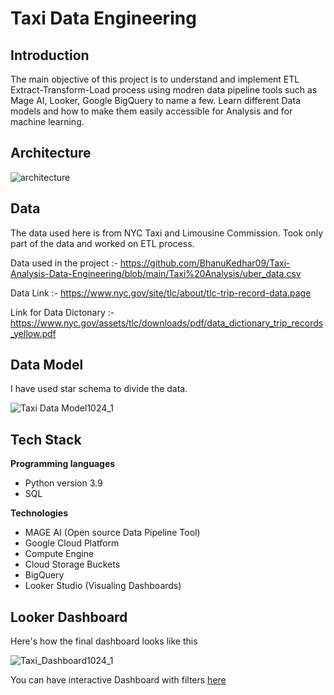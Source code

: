 # Taxi Data Engineering

## Introduction

The main objective of this project is to understand and implement ETL Extract-Transform-Load process using modren data pipeline tools such as Mage AI, Looker, Google BigQuery to name a few. Learn different Data models and how to make them easily accessible for Analysis and for machine learning.

## Architecture

![architecture](https://github.com/BhanuKedhar09/Taxi-Analysis-Data-Engineering/assets/112876951/f9e8cf12-7b5b-482c-9958-c6bd7a14e06a)

## Data

The data used here is from NYC Taxi and Limousine Commission. Took only part of the data and worked on ETL process. 

Data used in the project :- https://github.com/BhanuKedhar09/Taxi-Analysis-Data-Engineering/blob/main/Taxi%20Analysis/uber_data.csv

Data Link :- https://www.nyc.gov/site/tlc/about/tlc-trip-record-data.page

Link for Data Dictonary :- https://www.nyc.gov/assets/tlc/downloads/pdf/data_dictionary_trip_records_yellow.pdf


## Data Model

I have used star schema to divide the data.

![Taxi Data Model1024_1](https://github.com/BhanuKedhar09/Taxi-Analysis-Data-Engineering/assets/112876951/80ec8f02-d025-4874-bbe5-279b2e828ca4)


## Tech Stack

**Programming languages**

- Python version 3.9
- SQL

**Technologies**

- MAGE AI (Open source Data Pipeline Tool)
- Google Cloud Platform
- Compute Engine
- Cloud Storage Buckets
- BigQuery
- Looker Studio (Visualing Dashboards)

## Looker Dashboard

Here's how the final dashboard looks like this

![Taxi_Dashboard1024_1](https://github.com/BhanuKedhar09/Taxi-Analysis-Data-Engineering/assets/112876951/7842fe67-d776-457d-ac96-79268855a727)


You can have interactive Dashboard with filters [here](https://lookerstudio.google.com/reporting/5fc4ebdf-a7ec-4d6a-a54a-df5e16e98935)

<!--
**Procedure**

1. Download the Dataset from either of these links
- https://www.nyc.gov/site/tlc/about/tlc-trip-record-data.page
- https://github.com/BhanuKedhar09/Taxi-Analysis-Data-Engineering/blob/main/Taxi%20Analysis/uber_data.csv
2. Convert the columns to appropiate types in this case convert the *tpep_pickup_datetime* and *tpep_dropoff_datetime* to date and time formats.
3. Analysze the dataset columns and decide which goes columns go to fact table and which column forms dimension table. based on the star schema data modeling steps shown [here](https://learn.microsoft.com/en-us/power-bi/guidance/star-schema#star-schema-overview)
4. Create data model use [Lucid](https://lucid.app/) app to create one.
5. Upload the dataset to Google Colud Storeage (create google cloud account if you don't have one it is free and gives $300 free credit)
6. Spin up a new instance in Compute Engine and with machine type *e2-standard-4* and use startupscript.sh in the metadata.
7. Run mage it would automatically choose port *6789* and access it from from your web browser(make sure you have allowed your IP address in the network firewall).
--!>









